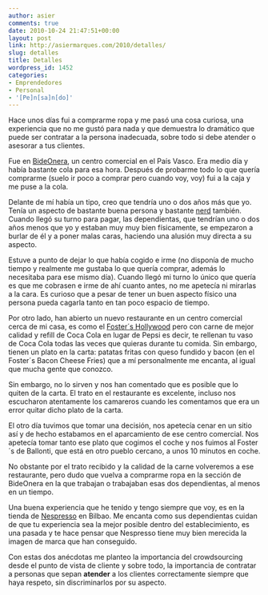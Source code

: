```yaml
---
author: asier
comments: true
date: 2010-10-24 21:47:51+00:00
layout: post
link: http://asiermarques.com/2010/detalles/
slug: detalles
title: Detalles
wordpress_id: 1452
categories:
- Emprendedores
- Personal
- '[Pe]n[sa]n[do]'
---
```


Hace unos días fui a comprarme ropa y me pasó una cosa curiosa, una experiencia que no me gustó para nada y que demuestra lo dramático que puede ser contratar a la persona inadecuada, sobre todo si debe atender o asesorar a tus clientes.

Fue en [BideOnera](http://www.bideonera.es/cas/index.htm), un centro comercial en el País Vasco. Era medio día y había bastante cola para esa hora. Después de probarme todo lo que quería comprarme (suelo ir poco a comprar pero cuando voy, voy) fui a la caja y me puse a la cola.

Delante de mí había un tipo, creo que tendría uno o dos años más que yo. Tenía un aspecto de bastante buena persona y bastante [nerd](http://es.wikipedia.org/wiki/Nerd) también. Cuando llegó su turno para pagar, las dependientas, que tendrían uno o dos años menos que yo y estaban muy muy bien físicamente, se empezaron a burlar de él y a poner malas caras, haciendo una alusión muy directa a su aspecto.

Estuve a punto de dejar lo que había cogido e irme (no disponía de mucho tiempo y realmente me gustaba lo que quería comprar, además lo necesitaba para ese mismo día). Cuando llegó mi turno lo único que quería es que me cobrasen e irme de ahí cuanto antes, no me apetecía ni mirarlas a la cara. Es curioso que a pesar de tener un buen aspecto físico una persona pueda cagarla tanto en tan poco espacio de tiempo.

Por otro lado, han abierto un nuevo restaurante en un centro comercial cerca de mi casa, es como el [Foster´s Hollywood](http://www.fostershollywood.es/) pero con carne de mejor calidad y refill de Coca Cola en lugar de Pepsi es decir, te rellenan tu vaso de Coca Cola todas las veces que quieras durante tu comida. Sin embargo, tienen un plato en la carta: patatas fritas con queso fundido y bacon (en el Foster´s Bacon Cheese Fries) que a mí personalmente me encanta, al igual que mucha gente que conozco.

Sin embargo, no lo sirven y nos han comentado que es posible que lo quiten de la carta. El trato en el restaurante es excelente, incluso nos escucharon atentamente los camareros cuando les comentamos que era un error quitar dicho plato de la carta.

El otro día tuvimos que tomar una decisión, nos apetecía cenar en un sitio así y de hecho estabamos en el aparcamiento de ese centro comercial. Nos apetecía tomar tanto ese plato que cogimos el coche y nos fuimos al Foster´s de Ballonti, que está en otro pueblo cercano, a unos 10 minutos en coche.

No obstante por el trato recibido y la calidad de la carne volveremos a ese restaurante, pero dudo que vuelva a comprarme ropa en la sección de BideOnera en la que trabajan o trabajaban esas dos dependientas, al menos en un tiempo.

Una buena experiencia que he tenido y tengo siempre que voy, es en la tienda de [Nespresso](http://www.nespresso.com) en Bilbao. Me encanta como sus dependientas cuidan de que tu experiencia sea la mejor posible dentro del establecimiento, es una pasada y te hace pensar que Nespresso tiene muy bien merecida la imagen de marca que han conseguido.

Con estas dos anécdotas me planteo la importancia del crowdsourcing desde el punto de vista de cliente y sobre todo, la importancia de contratar a personas que sepan **atender** a los clientes correctamente siempre que haya respeto, sin discriminarlos por su aspecto.
